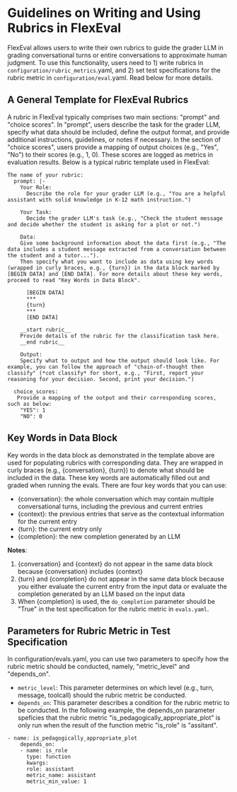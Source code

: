 # Guidelines on Writing and Using Rubrics in FlexEval

FlexEval allows users to write their own rubrics to guide the grader LLM in grading conversational turns or entire conversations to approximate human judgment. To use this functionality, users need to 1) write rubrics in `configuration/rubric_metrics`.yaml, and 2) set test specifications for the rubric metric in `configuration/eval`.yaml. Read below for more details.

## A General Template for FlexEval Rubrics

A rubric in FlexEval typically comprises two main sections: "prompt" and "choice scores". In "prompt", users describe the task for the grader LLM, specify what data should be included, define the output format, and provide additional instructions, guidelines, or notes if necessary. In the section of "choice scores", users provide a mapping of output choices (e.g., "Yes", "No") to their scores (e.g., 1, 0). These scores are logged as metrics in evaluation results. Below is a typical rubric template used in FlexEval:

```
The name of your rubric:
  prompt: |-
    Your Role:
      Describe the role for your grader LLM (e.g., "You are a helpful assistant with solid knowledge in K-12 math instruction.")

    Your Task:
      Decide the grader LLM's task (e.g., "Check the student message and decide whether the student is asking for a plot or not.")

    Data:
	Give some background information about the data first (e.g., "The data includes a student message extracted from a conversation between the student and a tutor...").
	Then specify what you want to include as data using key words (wrapped in curly braces, e.g., {turn}) in the data block marked by [BEGIN DATA] and [END DATA]. For more details about these key words, proceed to read "Key Words in Data Block".

      [BEGIN DATA]
      ***
      {turn}
      ***
      [END DATA]

    __start rubric__
    Provide details of the rubric for the classification task here.
    __end rubric__

    Output:
	Specify what to output and how the output should look like. For example, you can follow the approach of "chain-of-thought then classify" (*cot classify* for short, e.g., "First, report your reasoning for your decision. Second, print your decision.")

  choice_scores:
   Provide a mapping of the output and their corresponding scores, such as below:
    "YES": 1
    "NO": 0

```

## Key Words in Data Block

Key words in the data block as demonstrated in the template above are used for populating rubrics with corresponding data. They are wrapped in curly braces (e.g., {conversation}, {turn}) to denote what should be included in the data. These key words are automatically filled out and graded when running the evals. There are four key words that you can use:

- {conversation}: the whole conversation which may contain multiple conversational turns, including the previous and current entries
- {context}: the previous entries that serve as the contextual information for the current entry
- {turn}: the current entry only
- {completion}: the new completion generated by an LLM

**Notes**:

1. {conversation} and {context} do not appear in the same data block because {conversation} includes {context}
2. {turn} and {completion} do not appear in the same data block because you either evaluate the current entry from the input data or evaluate the completion generated by an LLM based on the input data
3. When {completion} is used, the `do_completion` parameter should be "True" in the test specification for the rubric metric in `evals.yaml`.

## Parameters for Rubric Metric in Test Specification

In configuration/evals.yaml, you can use two parameters to specify how the rubric metric should be conducted, namely, "metric_level" and "depends_on".

- `metric_level`: This parameter determines on which level (e.g., turn, message, toolcall) should the rubric metric be conducted.
- `depends_on`: This parameter describes a condition for the rubric metric to be conducted. In the following example, the depends_on parameter speficies that the rubric metric "is_pedagogically_appropriate_plot" is only run when the result of the function metric "is_role" is "assitant".

```
- name: is_pedagogically_appropriate_plot
    depends_on:
    - name: is_role
      type: function
      kwargs:
      role: assistant
      metric_name: assistant
      metric_min_value: 1
```
